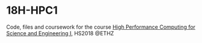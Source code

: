 # 18H-HPC1
Code, files and coursework for the course [High Performance Computing for Science and Engineering I](http://vvz.ethz.ch/Vorlesungsverzeichnis/lerneinheit.view?lerneinheitId=123323&semkez=2018W&ansicht=KATALOGDATEN&lang=en), HS2018 @ETHZ
